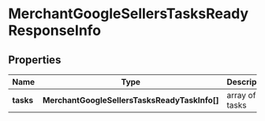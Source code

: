 # MerchantGoogleSellersTasksReadyResponseInfo

## Properties

| Name | Type | Description | Notes |
|------------ | ------------- | ------------- | -------------|
**tasks** | **MerchantGoogleSellersTasksReadyTaskInfo[]** | array of tasks |[optional]|